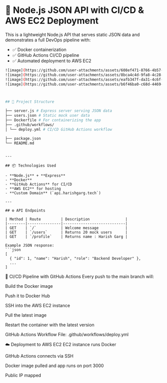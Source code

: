 # 🚀 Node.js JSON API with CI/CD & AWS EC2 Deployment

This is a lightweight Node.js API that serves static JSON data and demonstrates a full DevOps pipeline with:

- ✅ Docker containerization
- ✅ GitHub Actions CI/CD pipeline
- ✅ Automated deployment to AWS EC2
```bash
![image](https://github.com/user-attachments/assets/608ef471-8766-4b57-bc3e-0784c0250aa4) ![image](https://github.com/user-attachments/assets/318f0aea-ad03-4829-b8e8-e79a383f5191)
![image](https://github.com/user-attachments/assets/8bca4c4d-9fa8-4c28-9d4d-2b5c9ade67b5)
![image](https://github.com/user-attachments/assets/eafb347f-da31-4c6f-8cdc-6a8a18d64517)![image](https://github.com/user-attachments/assets/026164ba-cbf5-4e78-acd7-f5a95eb486bd)
![image](https://github.com/user-attachments/assets/b6f46ba0-c68d-4469-8f59-878f9a16851a)




```

``` bash
## 📁 Project Structure

├── server.js # Express server serving JSON data 
├── users.json # Static mock user data 
├── Dockerfile # For containerizing the app 
├── .github/workflows/ 
│ └── deploy.yml # CI/CD GitHub Actions workflow 

├── package.json 
└── README.md
```


```

---

## 📦 Technologies Used

- **Node.js** + **Express**
- **Docker**
- **GitHub Actions** for CI/CD
- **AWS EC2** for hosting
- **Custom Domain** (`api.harishgarg.tech`)

---

## ⚙️ API Endpoints

| Method | Route         | Description                |
|--------|---------------|----------------------------|
| GET    | `/`           | Welcome message            |
| GET    | `/users`      | Returns 20 mock users      |
| GET    | `/profile`    | Returns name : Harish Garg |

Example JSON response:
```json
[
  { "id": 1, "name": "Harish", "role": "Backend Developer" },
  ...
]

```

🔁 CI/CD Pipeline with GitHub Actions
Every push to the main branch will:

Build the Docker image

Push it to Docker Hub

SSH into the AWS EC2 instance

Pull the latest image

Restart the container with the latest version

GitHub Actions Workflow File:
.github/workflows/deploy.yml

☁️ Deployment to AWS EC2
EC2 instance runs Docker

GitHub Actions connects via SSH

Docker image pulled and app runs on port 3000

Public IP mapped 



